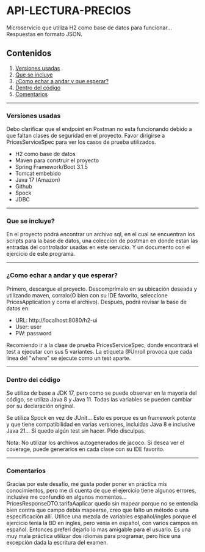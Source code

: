 # API-LECTURA-PRECIOS
Microservicio que utiliza H2 como base de datos para funcionar... Respuestas en formato JSON.

## Contenidos
1. [Versiones usadas](README.md#versiones-usadas)
2. [Que se incluye](README.md#que-se-incluye)
3. [¿Como echar a andar y que esperar?](README.md#como-echar-a-andar-y-que-esperar)
4. [Dentro del código](README.md#dentro-del-código)
5. [Comentarios](README.md#comentarios)

---

### Versiones usadas

Debo clarificar que el endpoint en Postman no esta funcionando debido a que faltan clases de seguridad en el proyecto. Favor dirigirse a PricesServiceSpec para ver los casos de prueba utilizados. 

- H2 como base de datos
- Maven para construir el proyecto
- Spring Framework/Boot 3.1.5
- Tomcat embebido
- Java 17 (Amazon)
- Github
- Spock
- JDBC

---

### Que se incluye?

En el proyecto podrá encontrar un archivo sql, en el cual se encuentran los scripts para la base de datos, una coleccion de postman en donde estan las entradas del controlador usadas en este servicio. Y un documento con el ejercicio de este programa. 

---

### ¿Como echar a andar y que esperar?

Primero, descargue el proyecto. Descomprímalo en su ubicación deseada y utilizando maven, corralo(O bien con su IDE favorito, seleccione PricesApplication y corra el archivo). 
Después, podrá revisar la base de datos en: 

- URL: http://localhost:8080/h2-ui
- User:  user
- PW: password

Recomiendo ir a la clase de prueba PricesServiceSpec, donde encontrará el test a ejecutar con sus 5 variantes. La etiqueta @Unroll provoca que cada linea del "where" se ejecute como un test aparte. 

---

### Dentro del código

Se utiliza de base a JDK 17, pero como se puede observar en la mayoría del código, se utiliza Java 8 y Java 11. Todas las variables se pueden cambiar por su declaración original. 

Se utiliza Spock en vez de JUnit... Esto es porque es un framework potente y que tiene compatibilidad en varias versiones, incluidas Java 8 e inclusive Java 21... Sí quedo algún test sin hacer. Pido disculpas.

Nota: No utilizar los archivos autogenerados de jacoco. Si desea ver el coverage, puede generarlos en cada clase con su IDE favorito.

---

### Comentarios

Gracias por este desafío, me gusta poder poner en práctica mis conocimientos, pero me di cuenta de que el ejercicio tiene algunos errores, inclusive me confundió en algunos momentos... PricesResponseDTO.tarifaAaplicar quedo sin mapear porque no se entendía bien contra que campo debía mapearse, creo que falto un método o una especificación allí. Utilice una mezcla de variables español/ingles porque el ejercicio tenia la BD en ingles, pero venia en español, con varios campos en español. Entonces preferí dejarlo lo mas amigable para el usuario. 
Es una muy mala práctica utilizar dos idiomas para programar, pero hice una excepción dada la escritura del examen. 